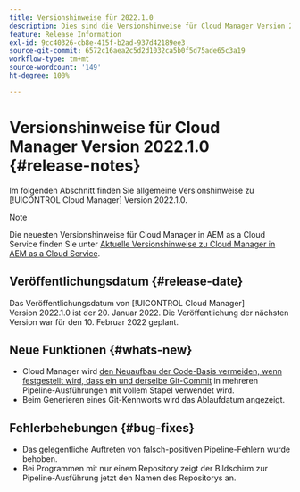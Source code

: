 ```yaml
---
title: Versionshinweise für 2022.1.0
description: Dies sind die Versionshinweise für Cloud Manager Version 2022.1.0.
feature: Release Information
exl-id: 9cc40326-cb8e-415f-b2ad-937d42189ee3
source-git-commit: 6572c16aea2c5d2d1032ca5b0f5d75ade65c3a19
workflow-type: tm+mt
source-wordcount: '149'
ht-degree: 100%

---
```


# Versionshinweise für Cloud Manager Version 2022.1.0 {#release-notes}

Im folgenden Abschnitt finden Sie allgemeine Versionshinweise zu [!UICONTROL Cloud Manager] Version 2022.1.0.

>[!NOTE]
>
>Die neuesten Versionshinweise für Cloud Manager in AEM as a Cloud Service finden Sie unter [Aktuelle Versionshinweise zu Cloud Manager in AEM as a Cloud Service](https://experienceleague.adobe.com/docs/experience-manager-cloud-service/content/implementing/using-cloud-manager/release-notes-cloud-manager/release-notes-cm-current.html?lang=de).

## Veröffentlichungsdatum {#release-date}

Das Veröffentlichungsdatum von [!UICONTROL Cloud Manager] Version 2022.1.0 ist der 20. Januar 2022. Die Veröffentlichung der nächsten Version war für den 10. Februar 2022 geplant.

## Neue Funktionen {#whats-new}

* Cloud Manager wird [den Neuaufbau der Code-Basis vermeiden, wenn festgestellt wird, dass ein und derselbe Git-Commit](/help/getting-started/project-setup.md#build-artifact-reuse) in mehreren Pipeline-Ausführungen mit vollem Stapel verwendet wird.
* Beim Generieren eines Git-Kennworts wird das Ablaufdatum angezeigt.

## Fehlerbehebungen {#bug-fixes}

* Das gelegentliche Auftreten von falsch-positiven Pipeline-Fehlern wurde behoben.
* Bei Programmen mit nur einem Repository zeigt der Bildschirm zur Pipeline-Ausführung jetzt den Namen des Repositorys an.
